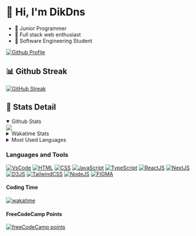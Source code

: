 # 👋 Hi, I'm DikDns

-   🚸 Junior Programmer
-   🙌 Full stack web enthusiast
-   🏫 Software Engineering Student

[![Github Profile](https://komarev.com/ghpvc/?username=dikdns&style=for-the-badge)](https://linktr.ee/dikdns)

## 📊 Github Streak

[![GitHub Streak](https://streak-stats.demolab.com?user=dikdns&theme=transparent&hide_border=true)](https://linktr.ee/dikdns)


## 🎯 Stats Detail

<details open>
  <summary>Github Stats</summary>
  <img align="center" src="https://github-readme-stats.vercel.app/api?username=DikDns&theme=transparent" />
</details>

<details>
  <summary>Wakatime Stats</summary>
   <img align="center" src="https://github-readme-stats.vercel.app/api/wakatime?username=DikDns&theme=transparent" />
</details>
  
<details>
  <summary>Most Used Languages</summary>
  <img align="center" src="https://github-readme-stats.vercel.app/api/top-langs/?username=DikDns&layout=pie&theme=transparent" />
</details>

### Languages and Tools
[![VsCode](https://img.shields.io/badge/vs%20code-007ACC?style=for-the-badge&logo=visualstudiocode&logoColor=white)][linkedin]
[![HTML](https://img.shields.io/badge/HTML-E34F26?style=for-the-badge&logo=html5&logoColor=white)][linkedin]
[![CSS](https://img.shields.io/badge/css-1572B6?style=for-the-badge&logo=css3&logoColor=white)][linkedin]
[![JavaScript](https://img.shields.io/badge/javascript-F7DF1E?style=for-the-badge&logo=javascript&logoColor=black)][linkedin]
[![TypeScript](https://img.shields.io/badge/typescript-3178C6?style=for-the-badge&logo=typescript&logoColor=white)][linkedin]
[![ReactJS](https://img.shields.io/badge/react_js-61DAFB?style=for-the-badge&logo=react&logoColor=black)][linkedin]
[![NextJS](https://img.shields.io/badge/next_js-000000?style=for-the-badge&logo=Next.js&logoColor=white)][linkedin]
[![D3JS](https://img.shields.io/badge/D3_js-F9A03C?style=for-the-badge&logo=D3.js&logoColor=white)][linkedin]
[![TailwindCSS](https://img.shields.io/badge/Tailwind_CSS-06B6D4?style=for-the-badge&logo=tailwindcss&logoColor=white)][linkedin]
[![NodeJS](https://img.shields.io/badge/node_js-3C873A?style=for-the-badge&logo=node.js&logoColor=white)][linkedin]
[![FIGMA](https://img.shields.io/badge/figma-F24E1E?style=for-the-badge&logo=figma&logoColor=FFFFFF)][linkedin]

#### Coding Time 
[![wakatime](https://wakatime.com/badge/user/5622e569-0d07-41d0-8afd-2527cdab9678.svg?style=for-the-badge)](https://wakatime.com/@5622e569-0d07-41d0-8afd-2527cdab9678)

#### FreeCodeCamp Points
[![freeCodeCamp points](https://img.shields.io/freecodecamp/points/dikdns?style=for-the-badge&logo=freeCodeCamp&labelColor=black&color=white)](https://www.freecodecamp.org/dikdns)

[twitter]: https://twitter.com/dikdns_
[youtube]: https://www.youtube.com/channel/UCekKhkXSv6RdD9rXkW2ZvDA
[instagram]: https://instagram.com/dikdns
[linkedin]: https://www.linkedin.com/in/andika-eka-kurnia-4960a5231/
